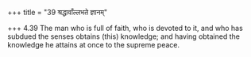 +++
title = "39 श्रद्धावाँल्लभते ज्ञानम्"

+++
4.39 The man who is full of faith, who is devoted to it, and who has
subdued the senses obtains (this) knowledge; and having obtained the
knowledge he attains at once to the supreme peace.
